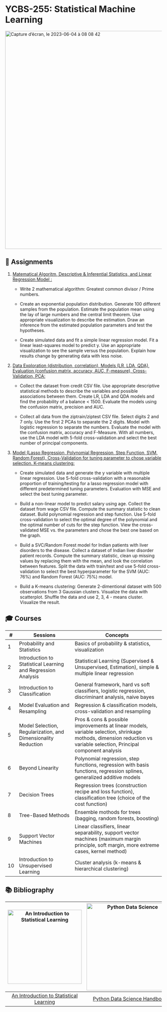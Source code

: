 # YCBS-255: Statistical Machine Learning
<img width="701" alt="Capture d’écran, le 2023-06-04 à 08 08 42" src="https://github.com/MNLepage08/MNLepage08/assets/113123425/5edce3ef-fefe-42ab-a978-d2e0f628e1ef">

## :rocket: Assignments
1. [Matematical Algoritm, Descriptive & Inferential Statistics, and Linear Regression Model :](https://github.com/MNLepage08/YCBS-255/blob/main/Assignment01_(MNL).ipynb)<p>
   - Write 2 mathematical algorithm: Greatest common divisor / Prime numbers.<p>
   - Create an exponential population distribution. Generate 100 different samples from the population. Estimate the population mean using the lay of large numbers and the central limit theorem. Use appropriate visualization to describe the estimation. Draw an inference from the estimated population parameters and test the hypotheses.<p>
   - Create simulated data and fit a simple linear regression model. Fit a linear least-squares model to predict y. Use an appropriate visualization to see the sample versus the population. Explain how results change by generating data with less noise.<p>

2. [Data Exploration (distribution, correlation), Models (LR, LDA, QDA), Evaluation (confusion matrix, accuracy, AUC, F-measure), Cross-Validation, PCA:](https://github.com/MNLepage08/YCBS-255/blob/main/Assignment02_(MNL).ipynb)<p>
   - Collect the dataset from credit CSV file. Use appropriate descriptive statistical methods to describe the variables and possible associations between them. Create LR, LDA and QDA models and find the probability of a balance < 1500. Evaluate the models using the confusion matrix, precision and AUC.<p>
   - Collect all data from the ziptrain/ziptest CSV file. Select digits 2 and 7 only. Use the first 2 PCAs to separate the 2 digits. Model with logistic regression to separate the numbers. Evaluate the model with the confusion matrix, accuracy and F-Measure. With all numbers, use the LDA model with 5-fold cross-validation and select the best number of principal components.<p>
      
3. [Model (Lasso Regression, Polynomial Regression, Step Function, SVM, Random Forest), Cross-Validation for tuning parameter to chose variable selection. K-means clustering:](https://github.com/MNLepage08/YCBS-255/blob/main/Assignment03_(MNL)_v2.ipynb)<p>
   - Create simulated data and generate the y variable with multiple linear regression. Use 5-fold cross-validation with a reasonable proportion of training/testing for a lasso regression model with different predetermined tuning parameters. Evaluation with MSE and select the best tuning parameter.<p>
   - Build a non-linear model to predict salary using age. Collect the dataset from wage CSV file. Compute the summary statistic to clean dataset. Build polynomial regression and step function. Use 5-fold cross-validation to select the optimal degree of the polynomial and the optimal number of cuts for the step function. View the cross-validated MSE vs. the parameters and chose the best one based on the graph.<p>
   - Build a SVC/Random Forest model for Indian patients with liver disorders to the disease. Collect a dataset of Indian liver disorder patient records. Compute the summary statistic, clean up missing values by replacing them with the mean, and look the correlation between features. Split the data with train/test and use 5-fold cross-validation to select the best hyperparameter for the SVM (AUC: 76%) and Random Forest (AUC: 75%) model.<p>
   - Build a K-means clustering: Generate 2-dimentional dataset with 500 observations from 3 Gaussian clusters. Visualize the data with scatterplot. Shuffle the data and use 2, 3, 4 - means cluster. Visualize the result.<p>


## :mortar_board: Courses

| # | Sessions | Concepts |
| ------------- | ------------- | ------------- |
| 1 | Probability and Statistics | Basics of probability & statistics, visualization |
| 2 | Introduction to Statistical Learning and Regression Analysis | Statistical Learning (Supervised & Unsupervised, Estimation), simple & multiple linear regression |
| 3 | Introduction to Classification | General framework, hard vs soft classifiers, logistic regression, discriminant analysis, naive bayes |
| 4 | Model Evaluation and Resampling |  Regression & classification models, cross-validation and resampling |
| 5 | Model Selection, Regularization, and Dimensionality Reduction | Pros & cons & possible improvements at linear models, variable selection, shrinkage mothods, dimension reduction vs variable selection, Principal component analysis |
| 6 | Beyond Linearity | Polynomial regression, step functions, regression with basis functions, regression splines, generalized additive models |
| 7 | Decision Trees | Regression trees (construction recipe and loss function), classification tree (choice of the cost function) |
| 8 | Tree-Based Methods | Ensemble mothods for trees (bagging, random forests, boosting) |
| 9 | Support Vector Machines | Linear classifiers, linear separability, support vector machines (maximum margin principle, soft margin, more extreme cases, kernel method) |
| 10 | Introduction to Unsupervised Learning | Cluster analysis (k-means & hierarchical clustering)|      
           
      
## :books: Bibliography
      
| <img width="238" alt="An Introduction to Statistical Learning" src="https://github.com/MNLepage08/MNLepage08/assets/113123425/9482d6bc-9a9b-490f-b216-aa1bd9f43ca0">  | <img width="280" alt="Python Data Science" src="https://github.com/MNLepage08/MNLepage08/assets/113123425/6a2cc3e1-b3e5-4903-8b1d-5c67763f4656"> | 
| :-------------: | :-------------: | 
| [An Introduction to Statistical Learning](https://hastie.su.domains/ISLR2/ISLRv2_website.pdf) | [Python Data Science Handbook](https://jakevdp.github.io/PythonDataScienceHandbook/) | 
      
